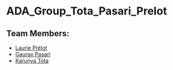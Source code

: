 # ADA_Group_Tota_Pasari_Prelot

## Team Members:
* [Laurie Prélot](laurie.prelot@epfl.ch)
* [Gaurav Pasari](https://www.github.com/gauravpasari)
* [Karunya Tota](karunya.tota@epfl.ch)
